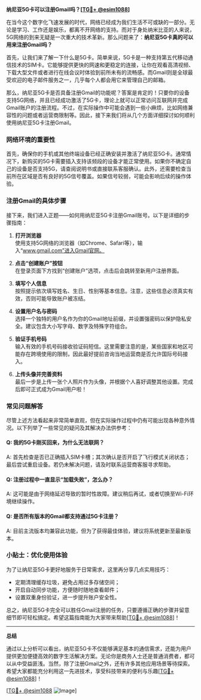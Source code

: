 **纳尼亚5G卡可以注册Gmail吗？[[TG💪+ @esim1088](https://t.me/s/esim1088)]**

在当今这个数字化飞速发展的时代，网络已经成为我们生活不可或缺的一部分。无论是学习、工作还是娱乐，都离不开网络的支持。而对于身处纳米比亚的人来说，5G网络的到来无疑是一次重大的技术革新。那么问题来了：**纳尼亚5G卡真的可以用来注册Gmail吗？**

首先，让我们来了解一下什么是5G卡。简单来说，5G卡是一种支持第五代移动通信技术的SIM卡。它能够提供更快的网速和更稳定的连接，让你在观看高清视频、下载大型文件或者进行在线会议时体验到前所未有的流畅感。而Gmail则是全球最受欢迎的电子邮件服务之一，几乎每个人都会用它来管理自己的邮箱。

那么，纳尼亚5G卡是否具备注册Gmail的功能呢？答案是肯定的！只要你的设备支持5G网络，并且已经成功激活了5G卡，理论上就可以正常访问互联网并完成Gmail账户的注册流程。不过，在实际操作中可能会遇到一些小麻烦，比如网络兼容性的问题或者运营商限制等。因此，接下来我们将从几个方面详细探讨如何顺利使用纳尼亚5G卡注册Gmail。

### 网络环境的重要性

首先，确保你的手机或其他终端设备已经正确安装并激活了纳尼亚5G卡。通常情况下，新购买的5G卡需要插入支持该频段的设备才能正常使用。如果你不确定自己的设备是否支持5G，请查阅说明书或直接联系客服确认。此外，还需要检查当前所在区域是否有良好的5G信号覆盖。如果信号较弱，可能会影响后续的操作体验。

### 注册Gmail的具体步骤

接下来，我们进入正题——如何用纳尼亚5G卡注册Gmail账号。以下是详细的步骤指南：

1. **打开浏览器**  
   使用支持5G网络的浏览器（如Chrome、Safari等），输入“www.gmail.com”进入Gmail官网。

2. **点击“创建账户”按钮**  
   在登录页面下方找到“创建账户”选项，点击后会跳转至新用户注册界面。

3. **填写个人信息**  
   按照提示依次填写姓名、生日、性别等基本信息。注意，这些信息必须真实有效，否则可能导致账户被冻结。

4. **设置用户名与密码**  
   选择一个独特的用户名作为你的Gmail地址前缀，并设置强密码以保护隐私安全。建议包含大小写字母、数字及特殊字符组合。

5. **验证手机号码**  
   输入有效的手机号码接收验证码短信。这里需要注意的是，某些国家和地区可能存在跨境使用的限制，因此最好提前咨询当地运营商是否允许国际号码接入。

6. **上传头像并完善资料**  
   最后一步是上传一张个人照片作为头像，并根据个人喜好调整其他设置。完成后即可正式成为Gmail用户啦！

### 常见问题解答

尽管上述方法看起来非常简单直观，但在实际操作过程中仍有可能出现各种意外情况。以下列举了一些常见的疑问及其解决办法供参考：

#### Q: 我的5G卡刚买回来，为什么无法联网？
A: 首先检查是否已正确插入SIM卡槽；其次确认是否开启了飞行模式关闭状态；最后尝试重启设备。若仍未解决问题，请及时联系运营商客服寻求帮助。

#### Q: 注册过程中一直显示“加载失败”，怎么办？
A: 这可能是由于网络延迟导致的暂时性故障。建议稍后再试，或者切换至Wi-Fi环境继续操作。

#### Q: 是否所有版本的Gmail都支持通过5G卡注册？
A: 目前主流版本均兼容此功能，但为了获得最佳体验，建议将系统更新至最新版本。

### 小贴士：优化使用体验

为了让纳尼亚5G卡更好地服务于日常需求，这里再分享几点实用技巧：

- 定期清理缓存垃圾，避免占用过多存储空间；
- 开启自动同步功能，方便随时随地查看邮件；
- 设置双重身份验证，进一步提升账户安全性。

总之，纳尼亚5G卡完全可以胜任Gmail注册的任务，只要遵循正确的步骤并留意细节即可轻松搞定。希望这篇指南能为大家带来帮助[[TG💪+ @esim1088](https://t.me/s/esim1088)]！

---

**总结**  

通过以上分析可以看出，纳尼亚5G卡不仅能够满足基本的通信需求，还能为用户提供更加便捷高效的数字生活解决方案。无论你是商务人士还是普通消费者，都可以从中受益匪浅。当然，除了注册Gmail之外，还有许多其他应用场景等待探索。希望大家都能充分利用这一先进技术，享受科技带来的便利与乐趣[[TG💪+ @esim1088](https://t.me/s/esim1088)]！

[[TG💪+ @esim1088](https://t.me/s/esim1088) ![Image](https://i.postimg.cc/4NQfJmqS/Snipaste-2025-05-13-00-14-12.png)]